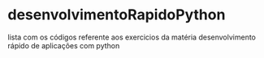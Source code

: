 # desenvolvimentoRapidoPython
lista com os códigos referente aos exercicios da matéria desenvolvimento rápido de aplicações com python
